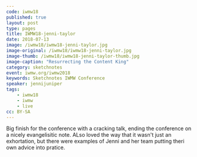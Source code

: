 ```yaml
---
code: iwmw18
published: true
layout: post
type: pages
title: IWMW18-jenni-taylor
date: 2018-07-13
image: /iwmw18/iwmw18-jenni-taylor.jpg
image-original: /iwmw18/iwmw18-jenni-taylor.jpg
image-thumb: /iwmw18/iwmw18-jenni-taylor-thumb.jpg
image-caption: "Resurrecting the Content King"
category: sketchnotes
event: iwmw.org/iwmw2018
keywords: Sketchnotes IWMW Conference
speaker: jennijuniper
tags:
    - iwmw18
    - iwmw
    - live
cc: BY-SA
---
```


Big finish for the conference with a cracking talk, ending the conference on a nicely evangelisitic note. ALso loved the way that it wasn't just an exhortation, but there were examples of Jenni and her team putting theri own advice into pratice.